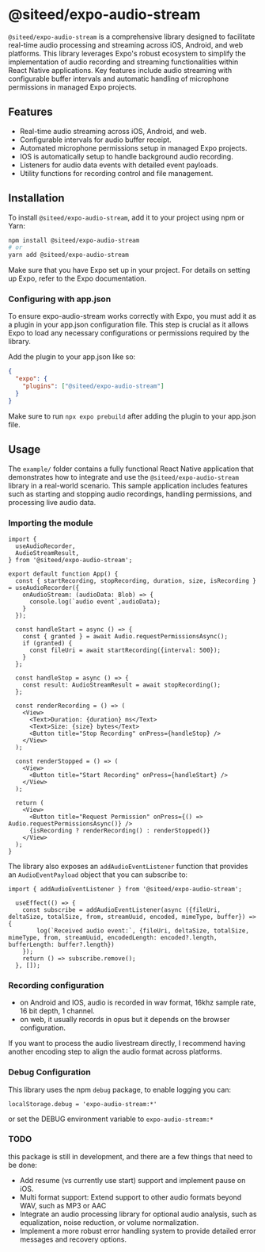 # @siteed/expo-audio-stream

`@siteed/expo-audio-stream` is a comprehensive library designed to facilitate real-time audio processing and streaming across iOS, Android, and web platforms. This library leverages Expo's robust ecosystem to simplify the implementation of audio recording and streaming functionalities within React Native applications. Key features include audio streaming with configurable buffer intervals and automatic handling of microphone permissions in managed Expo projects.

## Features

- Real-time audio streaming across iOS, Android, and web.
- Configurable intervals for audio buffer receipt.
- Automated microphone permissions setup in managed Expo projects.
- IOS is automatically setup to handle background audio recording.
- Listeners for audio data events with detailed event payloads.
- Utility functions for recording control and file management.

## Installation

To install `@siteed/expo-audio-stream`, add it to your project using npm or Yarn:

```bash
npm install @siteed/expo-audio-stream
# or
yarn add @siteed/expo-audio-stream
```

Make sure that you have Expo set up in your project. For details on setting up Expo, refer to the Expo documentation.

### Configuring with app.json

To ensure expo-audio-stream works correctly with Expo, you must add it as a plugin in your app.json configuration file. This step is crucial as it allows Expo to load any necessary configurations or permissions required by the library.

Add the plugin to your app.json like so:

```json
{
  "expo": {
    "plugins": ["@siteed/expo-audio-stream"]
  }
}
```

Make sure to run `npx expo prebuild` after adding the plugin to your app.json file.

## Usage

The `example/` folder contains a fully functional React Native application that demonstrates how to integrate and use the `@siteed/expo-audio-stream` library in a real-world scenario. This sample application includes features such as starting and stopping audio recordings, handling permissions, and processing live audio data.

### Importing the module

```tsx
import {
  useAudioRecorder,
  AudioStreamResult,
} from '@siteed/expo-audio-stream';

export default function App() {
  const { startRecording, stopRecording, duration, size, isRecording } = useAudioRecorder({
    onAudioStream: (audioData: Blob) => {
      console.log(`audio event`,audioData);
    }
  });

  const handleStart = async () => {
    const { granted } = await Audio.requestPermissionsAsync();
    if (granted) {
      const fileUri = await startRecording({interval: 500});
    }
  };

  const handleStop = async () => {
    const result: AudioStreamResult = await stopRecording();
  };

  const renderRecording = () => (
    <View>
      <Text>Duration: {duration} ms</Text>
      <Text>Size: {size} bytes</Text>
      <Button title="Stop Recording" onPress={handleStop} />
    </View>
  );

  const renderStopped = () => (
    <View>
      <Button title="Start Recording" onPress={handleStart} />
    </View>
  );

  return (
    <View>
      <Button title="Request Permission" onPress={() => Audio.requestPermissionsAsync()} />
      {isRecording ? renderRecording() : renderStopped()}
    </View>
  );
}
```

The library also exposes an `addAudioEventListener` function that provides an `AudioEventPayload` object that you can subscribe to:
```tsx
import { addAudioEventListener } from '@siteed/expo-audio-stream';

  useEffect(() => {
    const subscribe = addAudioEventListener(async ({fileUri, deltaSize, totalSize, from, streamUuid, encoded, mimeType, buffer}) => {
        log(`Received audio event:`, {fileUri, deltaSize, totalSize, mimeType, from, streamUuid, encodedLength: encoded?.length, bufferLength: buffer?.length})
    });
    return () => subscribe.remove();
  }, []);
```

### Recording configuration

- on Android and IOS, audio is recorded in wav format, 16khz sample rate, 16 bit depth, 1 channel.
- on web, it usually records in opus  but it depends on the browser configuration.

If you want to process the audio livestream directly, I recommend having another encoding step to align the audio format across platforms.


### Debug Configuration

This library uses the npm `debug` package, to enable logging you can:
```
localStorage.debug = 'expo-audio-stream:*'
```
or set the DEBUG environment variable to `expo-audio-stream:*`

### TODO
this package is still in development, and there are a few things that need to be done:
- Add resume (vs currently use start) support and implement pause on iOS.
- Multi format support: Extend support to other audio formats beyond WAV, such as MP3 or AAC
- Integrate an audio processing library for optional audio analysis, such as equalization, noise reduction, or volume normalization.
- Implement a more robust error handling system to provide detailed error messages and recovery options.

